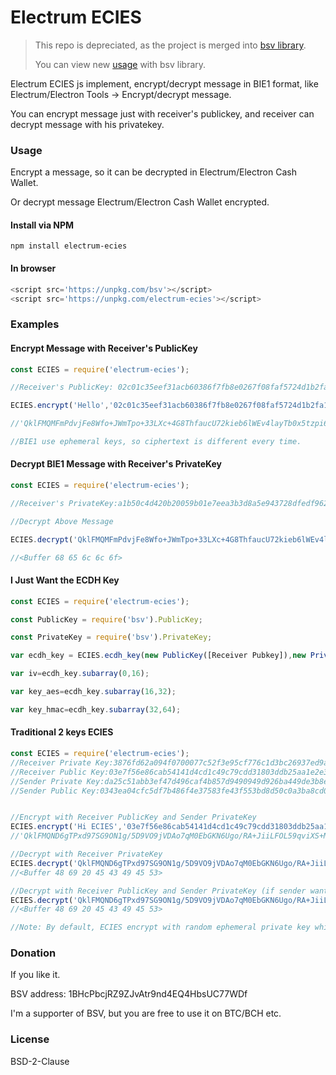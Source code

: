 # Electrum ECIES

> This repo is depreciated, as the project is merged into [bsv library](https://github.com/moneybutton/bsv).
>
> You can view new [usage](https://github.com/moneybutton/bsv/blob/master/docs/ecies.md) with bsv library.

Electrum ECIES js implement, encrypt/decrypt message in BIE1 format, like Electrum/Electron Tools -> Encrypt/decrypt message.

You can encrypt message just with receiver's publickey, and receiver can decrypt message with his privatekey.

### Usage

Encrypt a message, so it can be decrypted in Electrum/Electron Cash Wallet.

Or decrypt message Electrum/Electron Cash Wallet encrypted.

#### Install via NPM

~~~shell
npm install electrum-ecies
~~~

#### In browser

~~~javascript
<script src='https://unpkg.com/bsv'></script>
<script src='https://unpkg.com/electrum-ecies'></script>
~~~

### Examples

#### Encrypt Message with Receiver's PublicKey

~~~javascript
const ECIES = require('electrum-ecies');

//Receiver's PublicKey: 02c01c35eef31acb60386f7fb8e0267f08faf5724d1b2fa1f3588a5fef3e726309

ECIES.encrypt('Hello','02c01c35eef31acb60386f7fb8e0267f08faf5724d1b2fa1f3588a5fef3e726309'); 

//'QklFMQMFmPdvjFe8Wfo+JWmTpo+33LXc+4G8ThfaucU72kieb6lWEv4layTb0x5tzpi6lA2it8rO/ELrXomJqC53uBOd+DZSzDhCSpK6SwR+Itt+Pw=='

//BIE1 use ephemeral keys, so ciphertext is different every time.
~~~

#### Decrypt BIE1 Message with Receiver's PrivateKey

~~~javascript
const ECIES = require('electrum-ecies');

//Receiver's PrivateKey:a1b50c4d420b20059b01e7eea3b3d8a5e943728dfedf962628ca18d04bfa2cfc

//Decrypt Above Message

ECIES.decrypt('QklFMQMFmPdvjFe8Wfo+JWmTpo+33LXc+4G8ThfaucU72kieb6lWEv4layTb0x5tzpi6lA2it8rO/ELrXomJqC53uBOd+DZSzDhCSpK6SwR+Itt+Pw==','a1b50c4d420b20059b01e7eea3b3d8a5e943728dfedf962628ca18d04bfa2cfc')

//<Buffer 68 65 6c 6c 6f>
~~~

#### I Just Want the ECDH Key

~~~javascript
const ECIES = require('electrum-ecies');

const PublicKey = require('bsv').PublicKey;

const PrivateKey = require('bsv').PrivateKey;

var ecdh_key = ECIES.ecdh_key(new PublicKey([Receiver Pubkey]),new PrivateKey([Sender/Ephemeral PrivKey]))

var iv=ecdh_key.subarray(0,16);

var key_aes=ecdh_key.subarray(16,32);

var key_hmac=ecdh_key.subarray(32,64);
~~~

#### Traditional 2 keys ECIES

~~~js
const ECIES = require('electrum-ecies');
//Receiver Private Key:3876fd62a094f0700077c52f3e95cf776c1d3bc26937ed9a8c7da316b4486d2a
//Receiver Public Key:03e7f56e86cab54141d4cd1c49c79cdd31803ddb25aa1e2e37692c54f592e432c7
//Sender Private Key:da25c51abb3ef47d496caf4b857d9490949d926ba449de3b8e68417eecc71bf9
//Sender Public Key:0343ea04cfc5df7b486f4e37583fe43f553bd8d50c0a3ba8cd046c628de94828fd


//Encrypt with Receiver PublicKey and Sender PrivateKey
ECIES.encrypt('Hi ECIES','03e7f56e86cab54141d4cd1c49c79cdd31803ddb25aa1e2e37692c54f592e432c7','da25c51abb3ef47d496caf4b857d9490949d926ba449de3b8e68417eecc71bf9')
//'QklFMQND6gTPxd97SG9ON1g/5D9VO9jVDAo7qM0EbGKN6Ugo/RA+JiiLFOL59qviXS+MB87SL2x2pDfJr7vUttchThLokqLeeUKphuvGI+iLQ2Eulg=='

//Decrypt with Receiver PrivateKey
ECIES.decrypt('QklFMQND6gTPxd97SG9ON1g/5D9VO9jVDAo7qM0EbGKN6Ugo/RA+JiiLFOL59qviXS+MB87SL2x2pDfJr7vUttchThLokqLeeUKphuvGI+iLQ2Eulg==','3876fd62a094f0700077c52f3e95cf776c1d3bc26937ed9a8c7da316b4486d2a')
//<Buffer 48 69 20 45 43 49 45 53>

//Decrypt with Receiver PublicKey and Sender PrivateKey (if sender want to retrieve message in this case)
ECIES.decrypt('QklFMQND6gTPxd97SG9ON1g/5D9VO9jVDAo7qM0EbGKN6Ugo/RA+JiiLFOL59qviXS+MB87SL2x2pDfJr7vUttchThLokqLeeUKphuvGI+iLQ2Eulg==','da25c51abb3ef47d496caf4b857d9490949d926ba449de3b8e68417eecc71bf9','03e7f56e86cab54141d4cd1c49c79cdd31803ddb25aa1e2e37692c54f592e432c7')
//<Buffer 48 69 20 45 43 49 45 53>

//Note: By default, ECIES encrypt with random ephemeral private key which can't be retrieved later. We overrided ephemeral key with given private key here.
~~~

### Donation

If you like it.

BSV address: 1BHcPbcjRZ9ZJvAtr9nd4EQ4HbsUC77WDf

I'm a supporter of BSV, but you are free to use it on BTC/BCH etc.

### License

BSD-2-Clause